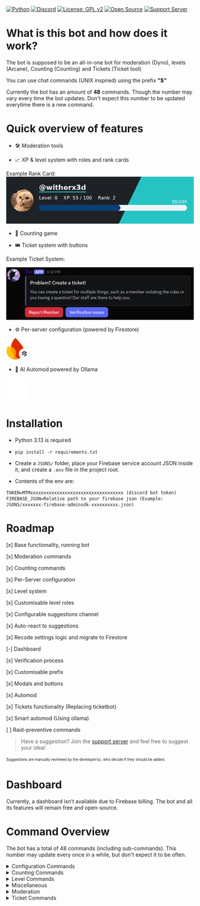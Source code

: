 [![Python](https://img.shields.io/badge/Python-3.13-blue?logo=python&logoColor=white)](https://www.python.org/downloads/release/python-3130/)
[![Discord](https://img.shields.io/badge/Discord-Bot-5865F2?logo=discord&logoColor=white)](https://discord.com/oauth2/authorize?client_id=1392608420556833030)
[![License: GPL v2](https://img.shields.io/badge/License-GPL_v2-green.svg)](./LICENSE)
[![Open Source](https://img.shields.io/badge/Open%20Source-%E2%9C%94-brightgreen)](https://github.com/watchmypizza/TuxBot/issues)
[![Support Server](https://img.shields.io/badge/Discord-Support%20Server-5865F2?logo=discord&logoColor=white)](https://discord.gg/eQ7FHcmHc9)

# What is this bot and how does it work?

The bot is supposed to be an all-in-one bot for moderation (Dyno), levels (Arcane), Counting (Counting) and Tickets (Ticket tool)

You can use chat commands (UNIX inspired) using the prefix **"$"**

Currently the bot has an amount of **48** commands. Though the number may vary every time the bot updates. Don't expect this number to be updated everytime there is a new command.

# Quick overview of features

- 🛠️ Moderation tools

- 📈 XP & level system with roles and rank cards

Example Rank Card: ![Example Rank Card](./example_rank_card.png "Example Rank Card")

- 🔢 Counting game

- 🎟️ Ticket system with buttons

Example Ticket System:

![Example Ticket System](./example_ticket_system.png "Example Ticket System")

- ⚙️ Per-server configuration (powered by Firestore)

<img src="./firebase-logo-vertical.png" alt="Firebase" width="64">

- 🧠 AI Automod powered by Ollama

<img src="./ollama.png" alt="Ollama" width="64">

# Installation

- Python 3.13 is required

- `pip install -r requirements.txt`

- Create a `JSONS/` folder, place your Firebase service account JSON inside it, and create a `.env` file in the project root.

- Contents of the env are:

```
TOKEN=MTMxxxxxxxxxxxxxxxxxxxxxxxxxxxxxxxxxxx (discord bot token)
FIREBASE_JSON=Relative path to your firebase json (Example: JSONS/xxxxxxx-firebase-adminsdk-xxxxxxxxxx.json)
```

# Roadmap

[x] Base functionality, running bot

[x] Moderation commands

[x] Counting commands

[x] Per-Server configuration

[x] Level system

[x] Customisable level roles

[x] Configurable suggestions channel

[x] Auto-react to suggestions

[x] Recode settings logic and migrate to Firestore

[-] Dashboard

[x] Verification process

[x] Customisable prefix

[x] Modals and buttons

[x] Automod

[x] Tickets functionality (Replacing ticketbot)

[x] Smart automod (Using ollama)

[ ] Raid-preventive commands

> Have a suggestion? Join the [support server](https://discord.gg/eQ7FHcmHc9) and feel free to suggest your idea!

<sub><sup>Suggestions are manually reviewed by the developer(s), who decide if they should be added.</sup></sub>

# Dashboard

Currently, a dashboard isn’t available due to Firebase billing. The bot and all its features will remain free and open-source.

# Command Overview

The bot has a total of 48 commands (including sub-commands). This number may update every once in a while, but don't expect it to be often.

<details>
<summary>Configuration Commands</summary>

- /configure levelroles →  Configure levelroles to add / remove them (you can add as many as you want)

- /configure logging →  Select a message logging channel

- /configure welcomer →  Select a channel like #welcome for welcome and goodbye messages

- /configure announcement →  Select a announcement channel for the $ wall command

- /configure modlogs →  Set a dedicated mod-logs channel to log moderation actions

- /configure botrole →  Set a role that is the bot role, members under this role will not be counted as members in the $ ls command

- /configure suggestions →  Configure a suggestions channel, so the bot can automatically react ✅ and ❌ to the suggestions.

- /configure verifiedrole →  Configure the role the bot should give a member after verifying successfully.

- /configure level_channel →  Configure the level channel to post level up announcements in.

- /configure resetprefix →  Reset the prefix to the default one.

- /configure prefix →  Set a custom prefix.

- /configure staff →  Set a custom staff role (needed for ticket system)

- /configure ticketlogs →  Set a custom ticket logs channel (needed for ticket system)

- (customprefix)newprefix →  Same as configuring a new prefix.

</details>

<details>
<summary>Counting Commands</summary>

- /counting configure →  Configure the counting aspect of the bot and tweak specific settings

- /counting reset →  Reset the current count

- /counting channel →  (mandatory) Select a dedicated counting channel (ex. #counting)

- /counting start →  Start counting in the counting channel

- /counting stop →  Stop / pause counting in the counting channel (This will not reset your count)
</details>

<details>
<summary>Level Commands</summary>

- /level show →  Show the level of yourself or from another user

- /level lock →  Lock a user's level and XP

- /level set →  Set the level/XP of a user

- /level exclude →  Exclude a channel from earning XP (ex. #counting, #spam)

- /level leaderboard →  Display the levelling leaderboard of your server
</details>

<details>
<summary>Miscellaneous</summary>

- $ ls →  Shows information about the server

- $ cat →  Open a file that is in the GitHub repo in read mode

- $ pwd →  Show the current path the bot is running on

- $ man <Command> →  Shows a description of the command

- $ wall <Message> →  Post a message to the announcement channel

- /latency →  Measure your latency to the bot

- /membercount →  Show the current membercount (this excludes the bot role aswell)

- /slash →  This is the first slash command added to the bot, it serves to get the active developer badge

- /suki →  A friend of mine suggested to add and name the command as is today, grabs a random cat image and sends a ephemeral

- /warnings →  Allows you to view your own warnings displayed as an ephemeral

- /verify →  Post the verification message.

</details>

<details>
<summary>Moderation</summary>

- $ rm -r(f) <User> --message <Reason> →  The option -rf bans a user, the option -r only kicks a user.

- $ clear →  Clear a specific amount of messages

- $ usermod -l <new username> <old username> →  Change the display name of a user

- /mute <User> <Duration> <Reason> →  Times a user out for a specified amount of time

- /warn <User> <Reason> →  Warns a user for the reason, also sends a DM to the user automatically

- /warnings <User> →  Shows the warnings for a user if they have any. (Looking at your own warnings does not require moderation privileges)

- /removewarn <User> <Number> →  Remove a warning from a user, you can view the number of warnings of a specific user by executing above command.

</details>

<details>
<summary>Ticket Commands</summary>

- /ticketsystem setup →  Sets the ticket system up and sends a embed in the current channel with the buttons

- /ticketsystem category →  Set a category for tickets to be created in.

- /ticketsystem close →  Archives the ticket.

</details>